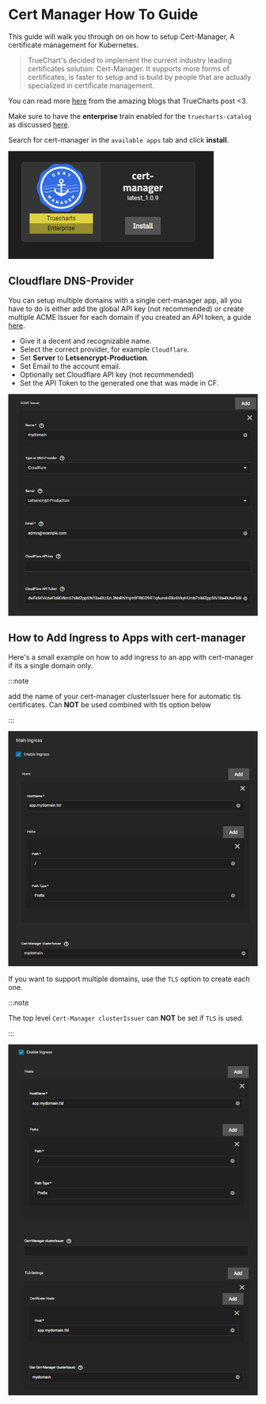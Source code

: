 # Cert Manager How To Guide

This guide will walk you through on on how to setup Cert-Manager, A certificate management for Kubernetes.

> TrueChart's decided to implement the current industry leading certificates solution: Cert-Manager. It supports more forms of certificates, is faster to setup and is build by people that are actually specialized in certificate management.

You can read more [here](https://truecharts.org/news/breaking-enterprise-changes#cert-manager-certificates) from the amazing blogs that TrueCharts post <3.

Make sure to have the **enterprise** train enabled for the `truecharts-catalog` as discussed [here](https://truecharts.org/manual/SCALE/guides/getting-started#adding-truecharts).

Search for cert-manager in the `available apps` tab and click **install**.

![cert-manager](./img/available-apps-enterprise-cert-manager.png)

## Cloudflare DNS-Provider

You can setup multiple domains with a single cert-manager app, all you have to do is either add the global API key (not recommended) or create multiple ACME Issuer for each domain if you created an API token, a guide [here](/docs/platforms/scale/networking/adding-letsencrypt-certificates/index.md#cloudflare). 

- Give it a decent and recognizable name.
- Select the correct provider, for example `Cloudflare`.
- Set **Server** to **Letsencrypt-Production**.
- Set Email to the account email.
- Optionally set Cloudflare API key (not recommended)
- Set the API Token to the generated one that was made in CF.

![cert-manager-api-token](./img/cert-manager-acme-issuer.png)

## How to Add Ingress to Apps with cert-manager

Here's a small example on how to add ingress to an app with cert-manager if its a single domain only.

:::note

add the name of your cert-manager clusterIssuer here for automatic tls certificates. Can **NOT** be used combined with tls option below

:::

![ingress-cert-manager-single](./img/ingress-certmanager-single-domain.png)

If you want to support multiple domains, use the `TLS` option to create each one.

:::note

The top level `Cert-Manager clusterIssuer` can **NOT** be set if `TLS` is used.

:::

![ingress-cert-manager-multi](./img/ingress-certmanager-multi-domain.png)

